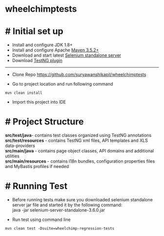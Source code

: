 
wheelchimptests
===============
# # Initial set up
* Install and configure JDK 1.8+  
* Install and configure Apache [Maven 3.5.2+](http://maven.apache.org/)  
* Download and start latest [Selenium standalone server](http://www.seleniumhq.org/download/)  
* Download [TestNG plugin](http://testng.org/doc/download.html)

------------  

* Clone Repo 
https://github.com/suryawanshikapil/wheelchimptests

* Go to project location and run following command  
```
mvn clean install

```

* Import this project into IDE 

# # Project Structure 
**src/test/java**- contains test classes organized using TestNG annotations  
**src/test/resources** - contains TestNG xml files, API templates and XLS data-providers  
**src/main/java** - contains page object classes, API domains and additional utilities  
**src/main/resources** - contains l18n bundles, configuration properties files and MyBastis profiles if needed

# # Running Test  
* Before running tests make sure you downloaded selenium standalone server jar file and started it by the following command:  
java -jar selenium-server-standalone-3.6.0.jar  

* Run test using command line  
 ```
 mvn clean test -Dsuite=wheelchimp-regression-tests  
 
 ```


